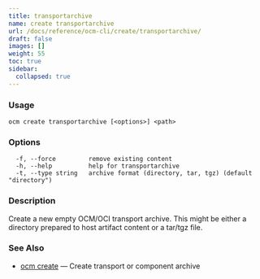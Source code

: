 ```yaml
---
title: transportarchive
name: create transportarchive
url: /docs/reference/ocm-cli/create/transportarchive/
draft: false
images: []
weight: 55
toc: true
sidebar:
  collapsed: true
---
```

### Usage

```
ocm create transportarchive [<options>] <path>
```

### Options

```
  -f, --force         remove existing content
  -h, --help          help for transportarchive
  -t, --type string   archive format (directory, tar, tgz) (default "directory")
```

### Description


Create a new empty OCM/OCI transport archive. This might be either a directory prepared
to host artifact content or a tar/tgz file.


### See Also

* [ocm create](/docs/reference/ocm-cli/create/)	 &mdash; Create transport or component archive

